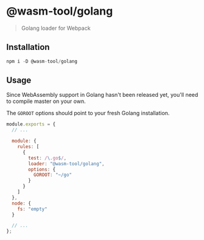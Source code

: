 # @wasm-tool/golang

> Golang loader for Webpack

## Installation

```js
npm i -D @wasm-tool/golang
```

## Usage

Since WebAssembly support in Golang hasn't been released yet, you'll need to compile master on your own.

The `GOROOT` options should point to your fresh Golang installation.

```js
module.exports = {
  // ...

  module: {
    rules: [
      {
        test: /\.go$/,
        loader: "@wasm-tool/golang",
        options: {
          GOROOT: "~/go"
        }
      }
    ]
  },
  node: {
    fs: "empty"
  }

  // ...
};
```
